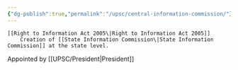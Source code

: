```yaml
---
{"dg-publish":true,"permalink":"/upsc/central-information-commission/"}
---
```



	[[Right to Information Act 2005\|Right to Information Act 2005]]
		Creation of [[State Information Commission\|State Information Commission]] at the state level.
		
Appointed by [[UPSC/President\|President]]
